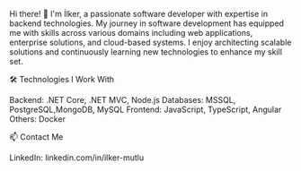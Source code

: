 Hi there! 👋
I'm İlker, a passionate software developer with expertise in backend technologies. My journey in software development has equipped me with skills across various domains including web applications, enterprise solutions, and cloud-based systems. I enjoy architecting scalable solutions and continuously learning new technologies to enhance my skill set.

🛠️ Technologies I Work With

Backend: .NET Core, .NET MVC, Node.js
Databases:  MSSQL, PostgreSQL,MongoDB, MySQL
Frontend: JavaScript, TypeScript, Angular
Others: Docker

📫 Contact Me

LinkedIn: linkedin.com/in/ilker-mutlu

